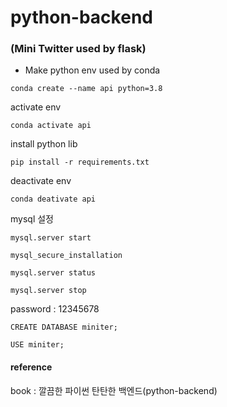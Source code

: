 # python-backend
### (Mini Twitter used by flask)



- Make python env used by conda

```
conda create --name api python=3.8
```

activate env
```
conda activate api
```

install python lib
```
pip install -r requirements.txt
```

deactivate env
```
conda deativate api
```


mysql 설정

```
mysql.server start
```

```
mysql_secure_installation
```

```
mysql.server status
```

```
mysql.server stop
```

password : 12345678



```
CREATE DATABASE miniter;
```

```
USE miniter;
```




#### reference

book : 깔끔한 파이썬 탄탄한 백엔드(python-backend)
